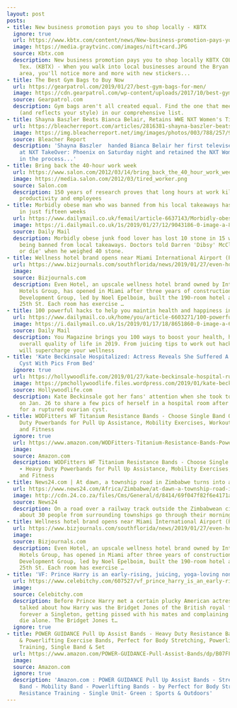 ```yaml
---
layout: post
posts:
- title: New business promotion pays you to shop locally - KBTX
  ignore: true
  url: https://www.kbtx.com/content/news/New-business-promotion-pays-you-to-shop-locally-504869541.html
  image: https://media.graytvinc.com/images/nift+card.JPG
  source: Kbtx.com
  description: New business promotion pays you to shop locally KBTX COLLEGE STATION,
    Tex. (KBTX) - When you walk into local businesses around the Bryan College Station
    area, you'll notice more and more with new stickers...
- title: The Best Gym Bags to Buy Now
  url: https://gearpatrol.com/2019/01/27/best-gym-bags-for-men/
  image: https://cdn.gearpatrol.com/wp-content/uploads/2017/10/best-gym-bags-2017-gear-patrol-feature.jpg
  source: Gearpatrol.com
  description: Gym bags aren't all created equal. Find the one that meets your needs
    (and reflects your style) in our comprehensive list.
- title: Shayna Baszler Beats Bianca Belair, Retains WWE NXT Women's Title at TakeOver
  url: https://bleacherreport.com/articles/2816381-shayna-baszler-beats-bianca-belair-retains-wwe-nxt-womens-title-at-takeover
  image: https://img.bleacherreport.net/img/images/photos/003/788/257/92ccea3e1ae12181a18a667ffc2f8604_crop_exact.jpg?w=1200&h=1200&q=75
  source: Bleacher Report
  description: 'Shayna Baszler  handed Bianca Belair her first televised NXT loss
    at NXT TakeOver: Phoenix on Saturday night and retained the NXT Women''s Championship
    in the process...'
- title: Bring back the 40-hour work week
  url: https://www.salon.com/2012/03/14/bring_back_the_40_hour_work_week/
  image: https://media.salon.com/2012/03/tired_worker.png
  source: Salon.com
  description: 150 years of research proves that long hours at work kill profits,
    productivity and employees
- title: Morbidly obese man who was banned from his local takeaways has lost TEN stone
    in just fifteen weeks
  url: https://www.dailymail.co.uk/femail/article-6637143/Morbidly-obese-man-banned-local-takeaways-lost-TEN-stone-just-fifteen-weeks.html
  image: https://i.dailymail.co.uk/1s/2019/01/27/12/9043186-0-image-a-85_1548593780491.jpg
  source: Daily Mail
  description: Morbidly obese junk food lover has lost 10 stone in 15 weeks after
    being banned from local takeaways. Doctors told Darren 'Dibsy' McClintock 'diet
    or die' when he weighed 40 stone.
- title: Wellness hotel brand opens near Miami International Airport (Photos)
  url: https://www.bizjournals.com/southflorida/news/2019/01/27/even-hotel-opens-in-miami.html?ana=RSS&s=article_search&utm_source=feedburner&utm_medium=feed&utm_campaign=Feed%3A+bizj_southflorida+%28South+Florida+Business+Journal%29
  image: 
  source: Bizjournals.com
  description: Even Hotel, an upscale wellness hotel brand owned by Intercontinental
    Hotels Group, has opened in Miami after three years of construction. Epelboim
    Development Group, led by Noel Epelboim, built the 190-room hotel at 3499 N.W.
    25th St. Each room has exercise …
- title: 100 powerful hacks to help you maintin health and happiness in the new year
  url: https://www.dailymail.co.uk/home/you/article-6603271/100-powerful-hacks-help-maintin-health-happiness-new-year.html
  image: https://i.dailymail.co.uk/1s/2019/01/17/18/8651860-0-image-a-61_1547748111830.jpg
  source: Daily Mail
  description: You Magazine brings you 100 ways to boost your health, happiness and
    overall quality of life in 2019. From juicing tips to work out hacks, these tips
    will supercharge your wellness
- title: 'Kate Beckinsale Hospitalized: Actress Reveals She Suffered A Ruptured Ovarian
    Cyst With Pics From Bed'
  ignore: true
  url: https://hollywoodlife.com/2019/01/27/kate-beckinsale-hospital-ruptured-ovarian-cyst-pics-photos/
  image: https://pmchollywoodlife.files.wordpress.com/2019/01/kate-beckinsale-hospitalized-actress-reveals-she-suffered-a-ruptured-ovarian-cyst-with-instagram-selfie-from-her-bed-ftr.jpg
  source: Hollywoodlife.com
  description: Kate Beckinsale got her fans' attention when she took to Instagram
    on Jan. 26 to share a few pics of herself in a hospital room after she was treated
    for a ruptured ovarian cyst.
- title: WODFitters WF Titanium Resistance Bands - Choose Single Band OR Set - Heavy
    Duty Powerbands for Pull Up Assistance, Mobility Exercises, Workout, Exercise
    and Fitness
  ignore: true
  url: https://www.amazon.com/WODFitters-Titanium-Resistance-Bands-Powerbands/dp/B073SV5LDG
  image: 
  source: Amazon.com
  description: WODFitters WF Titanium Resistance Bands - Choose Single Band OR Set
    - Heavy Duty Powerbands for Pull Up Assistance, Mobility Exercises, Workout, Exercise
    and Fitness
- title: News24.com | At dawn, a township road in Zimbabwe turns into a fitness club
  url: https://www.news24.com/Africa/Zimbabwe/at-dawn-a-township-road-in-zimbabwe-turns-into-a-fitness-club-20190127
  image: http://cdn.24.co.za/files/Cms/General/d/8414/69f047f82f6e4171a5071490ffe15a08.jpg
  source: News24
  description: On a road over a railway track outside the Zimbabwean city of Bulawayo,
    about 30 people from surrounding townships go through their morning exercise routines.
- title: Wellness hotel brand opens near Miami International Airport (Photos)
  url: https://www.bizjournals.com/southflorida/news/2019/01/27/even-hotel-opens-in-miami.html?ana=RSS&s=article_search&utm_source=feedburner&utm_medium=feed&utm_campaign=Feed%3A+bizj_national+%28Bizjournals+National+Feed%29
  image: 
  source: Bizjournals.com
  description: Even Hotel, an upscale wellness hotel brand owned by Intercontinental
    Hotels Group, has opened in Miami after three years of construction. Epelboim
    Development Group, led by Noel Epelboim, built the 190-room hotel at 3499 N.W.
    25th St. Each room has exercise …
- title: 'VF: Prince Harry is an early-rising, juicing, yoga-loving non-smoker now'
  url: https://www.celebitchy.com/607527/vf_prince_harry_is_an_early-rising_juicing_yoga-loving_non-smoker_now/
  image: 
  source: Celebitchy.com
  description: Before Prince Harry met a certain plucky American actress, I often
    talked about how Harry was the Bridget Jones of the British royal family. He was
    forever a Singleton, getting pissed with his mates and complaining that he would
    die alone. The Bridget Jones t…
  ignore: true
- title: POWER GUIDANCE Pull Up Assist Bands - Heavy Duty Resistance Band, Mobility
    & Powerlifting Exercise Bands, Perfect for Body Stretching, Powerlifting, Resistance
    Training, Single Band & Set
  url: https://www.amazon.com/POWER-GUIDANCE-Pull-Assist-Bands/dp/B07FF6D3QV
  image: 
  source: Amazon.com
  ignore: true
  description: 'Amazon.com : POWER GUIDANCE Pull Up Assist Bands - Stretch Resistance
    Band - Mobility Band - Powerlifting Bands - by Perfect for Body Stretching, Powerlifting,
    Resistance Training - Single Unit- Green : Sports & Outdoors'
---
```


